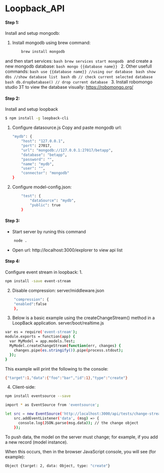 # Loopback_API

#### Step 1:
Install and setup mongodb:
1. Install mongodb using brew command:
    ```bash
        brew install mongodb
    ```
and then start services:
    ```bash
        brew services start mongodb
    ```
and create a new mongodb database:
    ```bash
        mongo {{database name}}
    ```
2. Other usefull commands:
    ```bash
        use {{database name}} //using our database
    ```
    ```bash
        show dbs //show database list
    ```
    ```bash
        db // check current selected database
    ```
    ```bash
        db.dropDatabase() // drop current database
    ```
3. Install robomongo studio 3T to view the database visually: https://robomongo.org/

#### Step 2:
Install and setup loopback
```bash
$ npm install -g loopback-cli
```
1. Configure datasource.js
    Copy and paste mongodb url:
    ```bash
    "mydb": {
        "host": "127.0.0.1",
        "port": 27017,
        "url": "mongodb://127.0.0.1:27017/betapp",
        "database": "betapp",
        "password": "",
        "name": "mydb",
        "user": "",
        "connector": "mongodb"
    }
    ```
2. Configure model-config.json:
    ```bash
        "test": {
            "dataSource": "mydb",
            "public": true
        }
    ```
#### Step 3:
- Start server by runing this command
```bash
    node .
```
- Open url: http://localhost:3000/explorer to view api list

#### Step 4:
Configure event stream in loopback:
1. 
```bash
npm install -save event-stream
```
2. Disable compression:
server/middleware.json

```bash
    "compression": {
    "enabled":false
    },
```
3. Below is a basic example using the createChangeStream() method in a LoopBack application.
server/boot/realtime.js
```bash
var es = require('event-stream');
module.exports = function(app) {
  var MyModel = app.models.Test;
  MyModel.createChangeStream(function(err, changes) {
    changes.pipe(es.stringify()).pipe(process.stdout);
  });
}
```

This example will print the following to the console:
```bash
{"target":1,"data":{"foo":"bar","id":1},"type":"create"}
```

4. Client-side:
```bash
npm install eventsource --save
```
```bash
import * as EventSource from 'eventsource';

let src = new EventSource('http://localhost:3000/api/tests/change-stream?_format=event-stream');
    src.addEventListener('data', (msg) => {
      console.log(JSON.parse(msg.data)); // the change object
    });
```

To push data, the model on the server must change; for example, if you add a new record (model instance).

When this occurs, then in the browser JavaScript console, you will see (for example):

```bash
Object {target: 2, data: Object, type: "create"}
```
